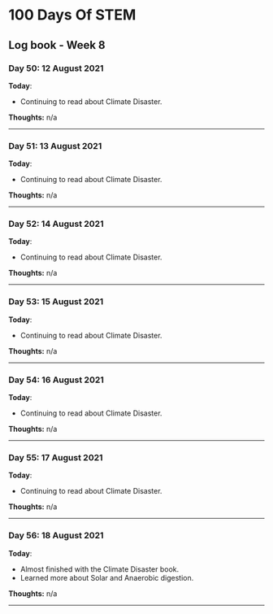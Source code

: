 # 100 Days Of STEM

## Log book - Week 8

### Day 50: 12 August 2021

**Today**:

* Continuing to read about Climate Disaster.

**Thoughts:** n/a

---

### Day 51: 13 August 2021

**Today**:

* Continuing to read about Climate Disaster.

**Thoughts:** n/a

---

### Day 52: 14 August 2021

**Today**:

* Continuing to read about Climate Disaster.

**Thoughts:** n/a

---

### Day 53: 15 August 2021

**Today**:

* Continuing to read about Climate Disaster.

**Thoughts:** n/a

---

### Day 54: 16 August 2021

**Today**:

* Continuing to read about Climate Disaster.

**Thoughts:** n/a

---

### Day 55: 17 August 2021

**Today**:

* Continuing to read about Climate Disaster.

**Thoughts:** n/a

---

### Day 56: 18 August 2021

**Today**:

* Almost finished with the Climate Disaster book.
* Learned more about Solar and Anaerobic digestion.

**Thoughts:** n/a

---
